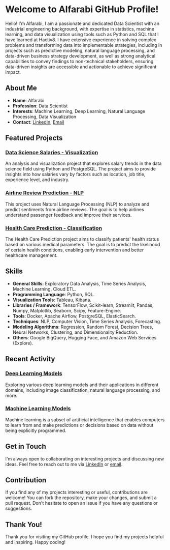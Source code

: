 # Welcome to Alfarabi GitHub Profile!

Hello! I'm Alfarabi, I am a passionate and dedicated Data Scientist with an industrial engineering background, with expertise in statistics, machine learning, and data visualization using tools such as Python and SQL that I have learned at Hactiv8. I have extensive experience in solving complex problems and transforming data into implementable strategies, including in projects such as predictive modeling, natural language processing, and data-driven business strategy development, as well as strong analytical capabilities to convey findings to non-technical stakeholders, ensuring data-driven insights are accessible and actionable to achieve significant impact.

## About Me

- **Name**: Alfarabi
- **Profession**: Data Scientist
- **Interests**: Machine Learning, Deep Learning, Natural Language Processing, Data Visualization
- **Contact**: [LinkedIn](https://www.linkedin.com/in/alfa-rabi-49b9b8285/), [Email](alfarabi5898@gmail.com)

## Featured Projects

### [Data Science Salaries - Visualization](https://github.com/Alfarabi58/Python-PostgreSQL/tree/main/Data%20Science%20Salaries%20-%20Visualization)
An analysis and visualization project that explores salary trends in the data science field using Python and PostgreSQL. The project aims to provide insights into how salaries vary by factors such as location, job title, experience level, and industry.

### [Airline Review Prediction - NLP](https://github.com/Alfarabi58/Deep-Learning/tree/main/Airline%20Review%20Prediction%20-%20NLP)
This project uses Natural Language Processing (NLP) to analyze and predict sentiments from airline reviews. The goal is to help airlines understand passenger feedback and improve their services.

### [Health Care Prediction - Classification](https://github.com/Alfarabi58/Machine-Learning/tree/main/Health%20Care%20Prediction%20-%20Classification)
The Health Care Prediction project aims to classify patients' health status based on various medical parameters. The goal is to predict the likelihood of certain health conditions, enabling early intervention and better healthcare management.

## Skills

- **General Skills**: Exploratory Data Analysis, Time Series Analysis, Machine Learning, Cloud ETL.
- **Programming Language**: Python, SQL.
- **Visualization Tools**: Tableau, Kibana.
- **Libraries / Framework**: TensorFlow, Scikit-learn, Streamlit, Pandas, Numpy, Matplotlib, Seaborn, Scipy, Feature-Engine.
- **Tools**: Docker, Apache Airflow, PostgreSQL, ElasticSearch. 
- **Techniques**: NLP, Computer Vision, Time Series Analysis, Forecasting.
- **Modeling Algorithms**: Regression, Random Forest, Decision Trees, Neural Networks, Clustering, and Dimensionality Reduction.
- **Others**: Google BigQuery, Hugging Face, and Amazon Web Services (Explore). 

## Recent Activity

### [Deep Learning Models](https://github.com/Alfarabi58/Deep-Learning)
Exploring various deep learning models and their applications in different domains, including image classification, natural language processing, and more.

### [Machine Learning Models](https://github.com/Alfarabi58/Machine-Learning/tree/main)
Machine learning is a subset of artificial intelligence that enables computers to learn from and make predictions or decisions based on data without being explicitly programmed.

## Get in Touch

I'm always open to collaborating on interesting projects and discussing new ideas. Feel free to reach out to me via [LinkedIn](https://www.linkedin.com/in/alfa-rabi-49b9b8285/) or [email](alfarabi5898@gmail.com).

## Contribution

If you find any of my projects interesting or useful, contributions are welcome! You can fork the repository, make your changes, and submit a pull request. Don't hesitate to open an issue if you have any questions or suggestions.

## Thank You!

Thank you for visiting my GitHub profile. I hope you find my projects helpful and inspiring. Happy coding!
